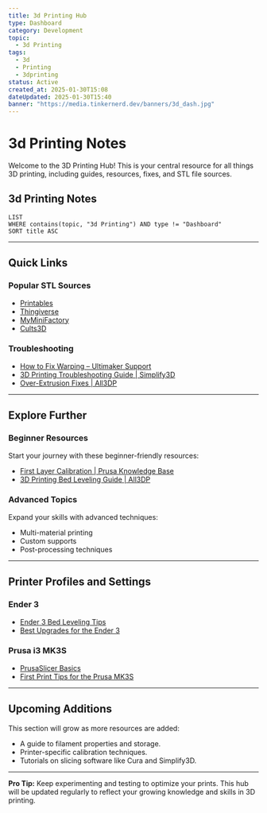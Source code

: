 ```yaml
---
title: 3d Printing Hub
type: Dashboard
category: Development
topic:
  - 3d Printing
tags:
  - 3d
  - Printing
  - 3dprinting
status: Active
created_at: 2025-01-30T15:08
dateUpdated: 2025-01-30T15:40
banner: "https://media.tinkernerd.dev/banners/3d_dash.jpg"
---
```

# 3d Printing Notes
Welcome to the 3D Printing Hub! This is your central resource for all things 3D printing, including guides, resources, fixes, and STL file sources.

## 3d Printing Notes
```dataview
LIST
WHERE contains(topic, "3d Printing") AND type != "Dashboard"
SORT title ASC
```

---

## Quick Links

### Popular STL Sources
- [Printables](http://www.printables.com)
- [Thingiverse](https://www.thingiverse.com/)
- [MyMiniFactory](https://www.myminifactory.com/)
- [Cults3D](https://cults3d.com/)

### Troubleshooting
- [How to Fix Warping – Ultimaker Support](https://support.ultimaker.com/hc/en-us/articles/360012113239-How-to-fix-warping)
- [3D Printing Troubleshooting Guide | Simplify3D](https://www.simplify3d.com/support/print-quality-troubleshooting/)
- [Over-Extrusion Fixes | All3DP](https://all3dp.com/2/over-extrusion-3d-printing/)

---

## Explore Further

### Beginner Resources
Start your journey with these beginner-friendly resources:
- [First Layer Calibration | Prusa Knowledge Base](https://help.prusa3d.com/en/article/first-layer-calibration_112364)
- [3D Printing Bed Leveling Guide | All3DP](https://all3dp.com/2/3d-printer-bed-leveling-step-by-step-tutorial/)

### Advanced Topics
Expand your skills with advanced techniques:
- Multi-material printing
- Custom supports
- Post-processing techniques

---

## Printer Profiles and Settings

### Ender 3
- [Ender 3 Bed Leveling Tips](https://all3dp.com/2/ender-3-bed-leveling/)
- [Best Upgrades for the Ender 3](https://all3dp.com/2/ender-3-upgrades-and-improvements/)

### Prusa i3 MK3S
- [PrusaSlicer Basics](https://help.prusa3d.com/en/category/prusaslicer_204)
- [First Print Tips for the Prusa MK3S](https://all3dp.com/2/prusa-i3-mk3s-tips-for-3d-printing-success/)

---

## Upcoming Additions
This section will grow as more resources are added:
- A guide to filament properties and storage.
- Printer-specific calibration techniques.
- Tutorials on slicing software like Cura and Simplify3D.

---

**Pro Tip:** Keep experimenting and testing to optimize your prints. This hub will be updated regularly to reflect your growing knowledge and skills in 3D printing.
